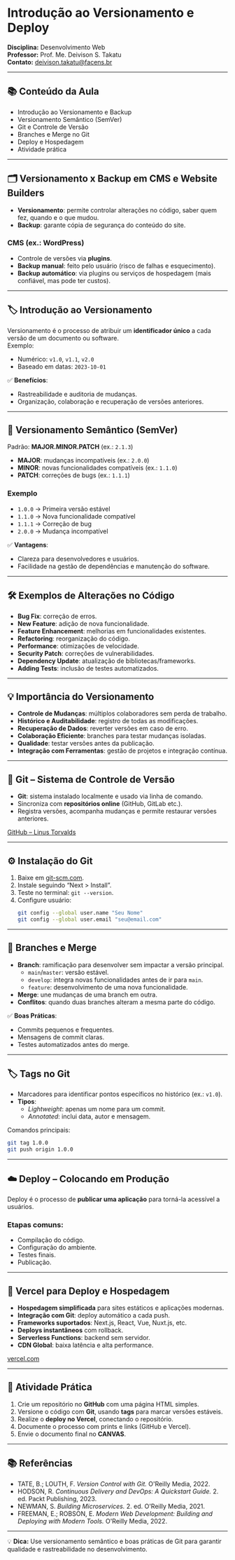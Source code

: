 # Introdução ao Versionamento e Deploy

**Disciplina:** Desenvolvimento Web  
**Professor:** Prof. Me. Deivison S. Takatu  
**Contato:** deivison.takatu@facens.br  

---

## 📚 Conteúdo da Aula

- Introdução ao Versionamento e Backup  
- Versionamento Semântico (SemVer)  
- Git e Controle de Versão  
- Branches e Merge no Git  
- Deploy e Hospedagem  
- Atividade prática  

---

## 🗂️ Versionamento x Backup em CMS e Website Builders

- **Versionamento**: permite controlar alterações no código, saber quem fez, quando e o que mudou.  
- **Backup**: garante cópia de segurança do conteúdo do site.

### CMS (ex.: WordPress)
- Controle de versões via **plugins**.
- **Backup manual**: feito pelo usuário (risco de falhas e esquecimento).
- **Backup automático**: via plugins ou serviços de hospedagem (mais confiável, mas pode ter custos).

---

## 🏷️ Introdução ao Versionamento

Versionamento é o processo de atribuir um **identificador único** a cada versão de um documento ou software.  
Exemplo:
- Numérico: `v1.0`, `v1.1`, `v2.0`
- Baseado em datas: `2023-10-01`

✅ **Benefícios**:
- Rastreabilidade e auditoria de mudanças.  
- Organização, colaboração e recuperação de versões anteriores.

---

## 🔢 Versionamento Semântico (SemVer)

Padrão: **MAJOR.MINOR.PATCH** (ex.: `2.1.3`)

- **MAJOR**: mudanças incompatíveis (ex.: `2.0.0`)  
- **MINOR**: novas funcionalidades compatíveis (ex.: `1.1.0`)  
- **PATCH**: correções de bugs (ex.: `1.1.1`)

### Exemplo
- `1.0.0` → Primeira versão estável  
- `1.1.0` → Nova funcionalidade compatível  
- `1.1.1` → Correção de bug  
- `2.0.0` → Mudança incompatível

✅ **Vantagens**:
- Clareza para desenvolvedores e usuários.  
- Facilidade na gestão de dependências e manutenção do software.

---

## 🛠️ Exemplos de Alterações no Código

- **Bug Fix**: correção de erros.
- **New Feature**: adição de nova funcionalidade.
- **Feature Enhancement**: melhorias em funcionalidades existentes.
- **Refactoring**: reorganização do código.
- **Performance**: otimizações de velocidade.
- **Security Patch**: correções de vulnerabilidades.
- **Dependency Update**: atualização de bibliotecas/frameworks.
- **Adding Tests**: inclusão de testes automatizados.

---

## 💡 Importância do Versionamento

- **Controle de Mudanças**: múltiplos colaboradores sem perda de trabalho.  
- **Histórico e Auditabilidade**: registro de todas as modificações.  
- **Recuperação de Dados**: reverter versões em caso de erro.  
- **Colaboração Eficiente**: branches para testar mudanças isoladas.  
- **Qualidade**: testar versões antes da publicação.  
- **Integração com Ferramentas**: gestão de projetos e integração contínua.

---

## 🐙 Git – Sistema de Controle de Versão

- **Git**: sistema instalado localmente e usado via linha de comando.
- Sincroniza com **repositórios online** (GitHub, GitLab etc.).
- Registra versões, acompanha mudanças e permite restaurar versões anteriores.

[GitHub – Linus Torvalds](https://github.com/torvalds)

---

## ⚙️ Instalação do Git

1. Baixe em [git-scm.com](https://git-scm.com/downloads).  
2. Instale seguindo “Next > Install”.  
3. Teste no terminal: `git --version`.  
4. Configure usuário:
   ```bash
   git config --global user.name "Seu Nome"
   git config --global user.email "seu@email.com"
   ```

---

## 🌿 Branches e Merge

- **Branch**: ramificação para desenvolver sem impactar a versão principal.
  - `main`/`master`: versão estável.
  - `develop`: integra novas funcionalidades antes de ir para `main`.
  - `feature`: desenvolvimento de uma nova funcionalidade.
- **Merge**: une mudanças de uma branch em outra.
- **Conflitos**: quando duas branches alteram a mesma parte do código.

✅ **Boas Práticas**:
- Commits pequenos e frequentes.  
- Mensagens de commit claras.  
- Testes automatizados antes do merge.

---

## 🏷️ Tags no Git

- Marcadores para identificar pontos específicos no histórico (ex.: `v1.0`).
- **Tipos**:
  - *Lightweight*: apenas um nome para um commit.
  - *Annotated*: inclui data, autor e mensagem.

Comandos principais:
```bash
git tag 1.0.0
git push origin 1.0.0
```

---

## ☁️ Deploy – Colocando em Produção

Deploy é o processo de **publicar uma aplicação** para torná-la acessível a usuários.

### Etapas comuns:
- Compilação do código.
- Configuração do ambiente.
- Testes finais.
- Publicação.

---

## 🚀 Vercel para Deploy e Hospedagem

- **Hospedagem simplificada** para sites estáticos e aplicações modernas.
- **Integração com Git**: deploy automático a cada push.
- **Frameworks suportados**: Next.js, React, Vue, Nuxt.js, etc.
- **Deploys instantâneos** com rollback.
- **Serverless Functions**: backend sem servidor.
- **CDN Global**: baixa latência e alta performance.

[vercel.com](https://vercel.com/)

---

## 🧪 Atividade Prática

1. Crie um repositório no **GitHub** com uma página HTML simples.  
2. Versione o código com **Git**, usando **tags** para marcar versões estáveis.  
3. Realize o **deploy no Vercel**, conectando o repositório.  
4. Documente o processo com prints e links (GitHub e Vercel).  
5. Envie o documento final no **CANVAS**.

---

## 📚 Referências

- TATE, B.; LOUTH, F. *Version Control with Git.* O'Reilly Media, 2022.  
- HODSON, R. *Continuous Delivery and DevOps: A Quickstart Guide.* 2. ed. Packt Publishing, 2023.  
- NEWMAN, S. *Building Microservices.* 2. ed. O'Reilly Media, 2021.  
- FREEMAN, E.; ROBSON, E. *Modern Web Development: Building and Deploying with Modern Tools.* O'Reilly Media, 2022.

---

💡 **Dica:** Use versionamento semântico e boas práticas de Git para garantir qualidade e rastreabilidade no desenvolvimento.
